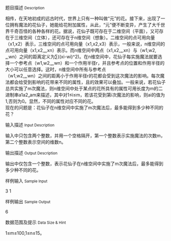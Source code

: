 <div class="panel panel-default">
<div class="area-title">
<span>
题目描述
<small>Description</small>
</span></div>
<div class="panel-body">

<p>相传，在天地初成的远古时代，世界上只有一种叫做“元”的花。接下来，出现了一位拥有魔法的花仙子，她能给花附加属性，从此，“元”便不断变异，产生了大千世界千奇百怪的各种各样的花。据说，花仙子既可存在于二维空间（平面），又可存在于三维空间（立体），还可存在于n维空间（想象）。二维空间的点可用向量（x1,x2）表示，三维空间的点可用向量（x1,x2,x3）表示，一般来说，n维空间的点可用向量（x1,x2,„,xn）表示。而n维空间中两点（x1,x2,„,xn）与（w1,w2,„,wn）之间的距离定义为∑((xi-wi)^2)。在n维空间中，花仙子每实施魔法就要选择一个参考点（w1,w2,„,wn）和一个作用半径r，并且参考点的位置和作用半径的大小可以任意选择。这时，n维空间中所有与参考点<br>（w1,w2,„,wn）之间的距离小于作用半径r的花都会受到这次魔法的影响。每次魔法都会给受到影响的花带来不同的属性，且的效果可以叠加。一般来说，若花仙子总共实施了m次魔法，则n维空间中处于某点的花所具有的属性可用长度为m的二进制串a1a2„am来描述，其中对1≤i≤m，若该花受到第i次魔法的影响，则ai的值为1,否则为0。显然，不同的属性对应不同的花。<br>现在的问题是：花仙子在n维空间中实施了m次魔法后，最多能得到多少种不同的花？</p>

</div>
</div>

<div class="panel panel-default">
<div class="area-title">
<span>
输入描述
<small>Input Description</small>
</span></div>
<div class="panel-body">
<p>输入中只包含两个整数，并用一个空格隔开，第一个整数表示实施魔法的次数m，第二个整数表示空间的维数n。</p>

</div>
</div>
<div  class="panel panel-default">
<div class="area-title">
<span>
输出描述
<small>Output Description</small>
</span></div>
<div class="panel-body">

<p>输出中仅包含一个整数，表示花仙子在n维空间中实施了m次魔法后，最多能得到多少种不同的花。</p>

</div>
</div>


<div class="panel panel-default">
<div class="area-title">
<span>
样例输入
<small>Sample Input</small>
</span></div>
<div class="panel-body">
<p>3 1</p>

</div>
</div>

<div class="panel panel-default">
<div class="area-title">
<span>
样例输出
<small>Sample Output</small>
</span></div>
<div class="panel-body">
<p>6</p>

</div>
</div>

<div class="panel panel-default">
<div class="area-title">
<span>
数据范围及提示
<small>Data Size & Hint</small>
</span></div>
<div class="panel-body">
<p>1≤m≤100,1≤n≤15。</p>
</div>
</div>